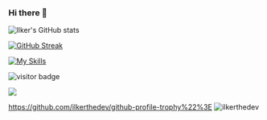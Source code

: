 ### Hi there 👋

![Ilker's GitHub stats](https://github-readme-stats.vercel.app/api?username=ilkerthedev&show_icons=true&theme=tokyonight&hide_border=true) 

[![GitHub Streak](http://github-readme-streak-stats.herokuapp.com/?user=ilkerthedev&theme=tokyonight&hide_border=true&border_radius=4,5&date_format=M%20j%5B%2C%20Y%5D)](https://git.io/streak-stats)

[![My Skills](https://skillicons.dev/icons?i=java,hibernate,spring,html,css,js,postgres,mongodb,idea,vscode,postman,git,github,discord&theme=dark)](https://skillicons.dev)

![visitor badge](https://visitor-badge.glitch.me/badge?page_id=ilkerthedev.visitor-badge&left_text=Profile%20views) 

<img src="https://wakatime.com/share/@094abaf6-7890-4b1e-9904-fa534d248a19/a5c79a0d-bdd6-47ca-948f-eb0dc6394906.svg" /></a>

https://github.com/ilkerthedev/github-profile-trophy%22%3E
            <img src="https://github-profile-trophy.vercel.app/?username=ilkerthedev&row=1&column=7&theme=darkhub" alt="ilkerthedev" />
        </a>
    </div>
    
    

